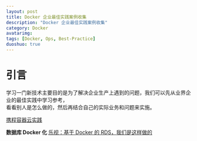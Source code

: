 ```yaml
---
layout: post
title: Docker 企业最佳实践案例收集
description: "Docker 企业最佳实践案例收集"
category: Docker
avatarimg:
tags: [Docker, Ops, Best-Practice]
duoshuo: true
---
```


# 引言

学习一门新技术主要目的是为了解决企业生产上遇到的问题，我们可以先从业界企业的最佳实践中学习参考，  
看看别人是怎么做的，然后再结合自己的实际业务和问题来实施。


[携程容器云实践](http://mp.weixin.qq.com/s?__biz=MjM5MDI3MjA5MQ==&mid=2697265933&idx=1&sn=7639cca9df89012462524b6412d12b77&chksm=8376fc39b401752fe3766c968262d2e8e733c0ddb4f2bccfed915dce7bf031c2528842ad325c&mpshare=1&scene=23&srcid=0317Q8kUCr2FcrMj36SigTc5#rd)  

**数据库 Docker 化**
[乐视：基于 Docker 的 RDS，我们是这样做的](http://mp.weixin.qq.com/s?__biz=MzA4Nzg5Nzc5OA==&mid=2651662244&idx=1&sn=df48003cfa9bb339702cda63a88249f6&mpshare=1&scene=1&srcid=1007oCXGygTZv8KXuJTdSH0A#rd)  
